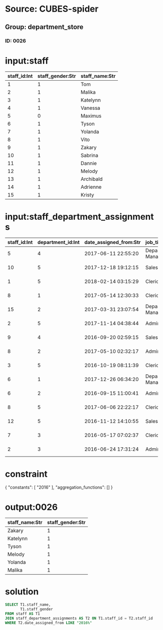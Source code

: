 # Source: CUBES-spider
## Group: department_store
### ID: 0026

# input:staff

| staff_id:Int | staff_gender:Str | staff_name:Str |
|---|---|---|
| 1 | 1 | Tom |
| 2 | 1 | Malika |
| 3 | 1 | Katelynn |
| 4 | 1 | Vanessa |
| 5 | 0 | Maximus |
| 6 | 1 | Tyson |
| 7 | 1 | Yolanda |
| 8 | 1 | Vito |
| 9 | 1 | Zakary |
| 10 | 1 | Sabrina |
| 11 | 1 | Dannie |
| 12 | 1 | Melody |
| 13 | 1 | Archibald |
| 14 | 1 | Adrienne |
| 15 | 1 | Kristy |

# input:staff_department_assignments

| staff_id:Int | department_id:Int | date_assigned_from:Str | job_title_code:Str | date_assigned_to:Str |
|---|---|---|---|---|
| 5 | 4 | 2017-06-11 22:55:20 | Department Manager | 2018-03-23 21:59:11 |
| 10 | 5 | 2017-12-18 19:12:15 | Sales Person | 2018-03-23 20:25:24 |
| 1 | 5 | 2018-02-14 03:15:29 | Clerical Staff | 2018-03-24 19:57:56 |
| 8 | 1 | 2017-05-14 12:30:33 | Clerical Staff | 2018-03-25 03:15:31 |
| 15 | 2 | 2017-03-31 23:07:54 | Department Manager | 2018-03-24 09:11:14 |
| 2 | 5 | 2017-11-14 04:38:44 | Administration | 2018-03-24 07:04:28 |
| 9 | 4 | 2016-09-20 02:59:15 | Sales Person | 2018-03-24 20:13:13 |
| 8 | 2 | 2017-05-10 02:32:17 | Administration | 2018-03-24 02:36:57 |
| 3 | 5 | 2016-10-19 08:11:39 | Clerical Staff | 2018-03-25 15:34:31 |
| 6 | 1 | 2017-12-26 06:34:20 | Department Manager | 2018-03-25 09:53:37 |
| 6 | 2 | 2016-09-15 11:00:41 | Administration | 2018-03-25 02:29:08 |
| 8 | 5 | 2017-06-06 22:22:17 | Clerical Staff | 2018-03-24 13:02:22 |
| 12 | 5 | 2016-11-12 14:10:55 | Sales Person | 2018-03-25 02:59:19 |
| 7 | 3 | 2016-05-17 07:02:37 | Clerical Staff | 2018-03-24 10:45:21 |
| 2 | 3 | 2016-06-24 17:31:24 | Administration | 2018-03-25 13:32:57 |

# constraint

{
  "constants": [
    "2016"
  ],
  "aggregation_functions": []
}

# output:0026

| staff_name:Str | staff_gender:Str |
|---|---|
| Zakary | 1 |
| Katelynn | 1 |
| Tyson | 1 |
| Melody | 1 |
| Yolanda | 1 |
| Malika | 1 |

# solution

```sql
SELECT T1.staff_name,
       T1.staff_gender
FROM staff AS T1
JOIN staff_department_assignments AS T2 ON T1.staff_id = T2.staff_id
WHERE T2.date_assigned_from LIKE "2016%"
```

